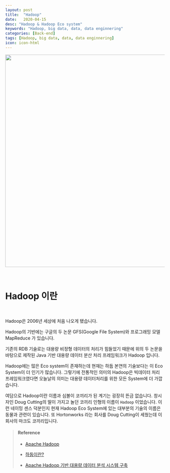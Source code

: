 ```yaml
---
layout: post
title:  "Hadoop"
date:   2020-04-15
desc: "Hadoop & Hadoop Eco system"
keywords: "Hadoop, big data, data, data enginnering"
categories: [Back-end]
tags: [Hadoop, big data, data, data enginnering]
icon: icon-html
---
```


<p align="center"><img src="{{ site.img_path }}/hadoop/hadoop_logo.png" style="width:70vw; height:auto;"/></p>

<br>

# Hadoop 이란

<br>

Hadoop은 2006년 세상에 처음 나오게 됐습니다.

Hadoop의 기반에는 구글의 두 논문 GFS(Google File System)와 프로그래밍 모델 MapReduce 가 있습니다.

기존의 RDB 기술로는 대용량 비정형 데이터의 처리가 힘들었기 때문에 위의 두 논문을 바탕으로 제작된 Java 기반 대용량 데이터 분산 처리 프레임워크가 Hadoop 입니다.

Hadoop에는 많은 Eco system이 존재하는데 현재는 하둡 본연의 기술보다는 이 Eco System이 더 인기가 많습니다. 그렇기에 전통적인 의미의 Hadoop은 빅데이터 처리 프레임워크였다면 오늘날의 의미는 대용량 데이터처리를 위한 모든 System에 더 가깝습니다.

여담으로 Hadoop이란 이름과 심볼이 코끼리가 된 계기는 굉장히 뜬금 없습니다. 창시자인  Doug Cutting의 딸이 가지고 놀던 코끼리 인형의 이름이 `Hadoop` 이었습니다. 이런 네이밍 센스 덕분인지 현재 Hadoop Eco System에 있는 대부분의 기술의 이름은 동물과 관련이 있습니다. 또 Hortonworks 라는 회사를 Doug Cutting이 세웠는데 이 회사의 마크도 코끼리입니다.



> #### Reference
>
> - [Apache Hadoop](https://hadoop.apache.org/)
>
> - [하둡이란?](https://wikidocs.net/22654)
> - [Apache Hadoop 기반 대용량 데이터 분석 시스템 구축](https://www.oss.kr/editor/file/3bd27047/download/657f3794-165c-431c-9043-97122e52715c)





